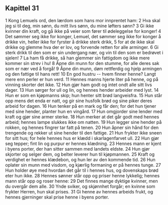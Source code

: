 ## Kapittel 31

1 Kong Lemuels ord, den lærdom som hans mor innprentet ham: 
2 Hva skal jeg si til deg, min sønn, du mitt livs sønn, du mine løfters sønn? 
3 Gi ikke kvinner din kraft, og gå ikke på veier som fører til ødeleggelse for konger! 
4 Det sømmer seg ikke for konger, Lemuel, det sømmer seg ikke for konger å drikke vin, heller ikke for fyrster å drikke sterk drikk, 
5 for at de ikke skal drikke og glemme hva der er lov, og forvende retten for alle arminger. 
6 Gi sterk drikk til den som er sin undergang nær, og vin til den som er bedrøvet i sjelen! 
7 La ham få drikke, så han glemmer sin fattigdom og ikke mere kommer sin strev i hu! 
8 Åpne din munn for den stumme, for alle deres sak som er nær ved å forgå! 
9 Åpne din munn, døm rettferdig og hjelp armingen og den fattige til hans rett! 
10 En god hustru -- hvem finner henne? Langt mere enn perler er hun verd. 
11 Hennes manns hjerte liter på henne, og på vinning skorter det ikke. 
12 Hun gjør ham godt og intet ondt alle sitt livs dager. 
13 Hun sørger for ull og lin, og hennes hender arbeider med lyst. 
14 Hun er som en kjøpmanns skip; hun henter sitt brød langveisfra. 
15 Hun står opp mens det enda er natt, og gir sine husfolk brød og sine piker deres arbeid for dagen. 
16 Hun tenker på en mark og får den; for det hun tjener med sine hender, planter hun en vingård. 
17 Hun omgjorder sine lender med kraft og gjør sine armer sterke. 
18 Hun merker at det går godt med hennes arbeid; hennes lampe slukkes ikke om natten. 
19 Hun legger sine hender på rokken, og hennes fingrer tar fatt på tenen. 
20 Hun åpner sin hånd for den trengende og rekker ut sine hender til den fattige. 
21 Hun frykter ikke sneen for sitt hus; for hele hennes hus er klædd i skarlagenfarvet ull. 
22 Hun gjør seg tepper; fint lin og purpur er hennes klædning. 
23 Hennes mann er kjent i byens porter, der han sitter sammen med landets eldste. 
24 Hun gjør skjorter og selger dem, og belter leverer hun til kjøpmannen. 
25 Kraft og verdighet er hennes klædebon, og hun ler av den kommende tid. 
26 Hun oplater sin munn med visdom, og kjærlig formaning er på hennes tunge. 
27 Hun holder øye med hvordan det går til i hennes hus, og dovenskaps brød eter hun ikke. 
28 Hennes sønner står opp og priser henne lykkelig; hennes mann står opp og roser henne: 
29 Det finnes mange dyktige kvinner, men du overgår dem alle. 
30 Ynde sviker, og skjønnhet forgår; en kvinne som frykter Herren, hun skal prises. 
31 Gi henne av hennes arbeids frukt, og hennes gjerninger skal prise henne i byens porter.